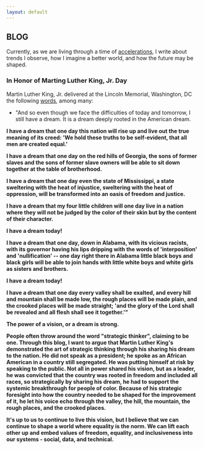```yaml
---
layout: default
---
```


## BLOG
Currently, as we are living through a time of [accelerations](https://www.youtube.com/watch?v=Up7K5sRqllw), I write about trends I observe, how I imagine a better world,
and how the future may be shaped.

### In Honor of Marting Luther King, Jr. Day
Martin Luther King, Jr. delivered at the Lincoln Memorial, Washington, DC the following [words](http://www.americanrhetoric.com/speeches/mlkihaveadream.htm), among many:

* "And so even though we face the difficulties of today and tomorrow, I still have a dream. It is a dream deeply rooted in the American dream. 
<b>

I have a dream that one day this nation will rise up and live out the true meaning of its creed: 'We hold these truths to be self-evident, that all men are created equal.'
<b>

I have a dream that one day on the red hills of Georgia, the sons of former slaves and the sons of former slave owners will be able to sit down together at the table of brotherhood. 
<b>

I have a dream that one day even the state of Mississippi, a state sweltering with the heat of injustice, sweltering with the heat of oppression, will be transformed into an oasis of freedom and justice. 
<b>

I have a dream that my four little children will one day live in a nation where they will not be judged by the color of their skin but by the content of their character.
<b>

I have a dream today!
<b>

I have a dream that one day, down in Alabama, with its vicious racists, with its governor having his lips dripping with the words of 'interposition' and 'nullification' -- one day right there in Alabama little black boys and black girls will be able to join hands with little white boys and white girls as sisters and brothers.
<b>

I have a dream today!
<b>

I have a dream that one day every valley shall be exalted, and every hill and mountain shall be made low, the rough places will be made plain, and the crooked places will be made straight; 'and the glory of the Lord shall be revealed and all flesh shall see it together.'"
<b>

The power of a vision, or a dream is strong.

People often throw around the word "strategic thinker", claiming to be one. Through this blog, I want to argue that Martin Luther King's demonstrated the art of strategic thinking through his sharing his dream to the nation. He did not speak as a president; he spoke as an African American in a country still segregated. He was putting himself at risk by speaking to the public. Not all in power shared his vision, but as a leader, he was convicted that the country was rooted in freedom and included all races, so strategically by sharing his dream, he had to support the systemic breakthrough for people of color. Because of his strategic foresight into how the country needed to be shaped for the improvement of it, he let his voice echo through the valley, the hill, the mountain, the rough places, and the crooked places.

It's up to us to continue to live this vision, but I believe that we can continue to shape a world where equality is the norm. We can lift each other up and embed values of freedom, equality, and inclusiveness into our systems - social, data, and technical.

